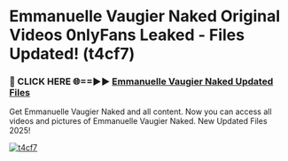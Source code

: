 # Emmanuelle Vaugier Naked Original Videos 0nlyFans Leaked - Files Updated! (t4cf7)

<h3>🔴 CLICK HERE 🌐==►► <a href="https://tinyurl.com/yckcrads" rel="nofollow">Emmanuelle Vaugier Naked Updated Files</a></h3>

Get Emmanuelle Vaugier Naked and all content. Now you can access all videos and pictures of Emmanuelle Vaugier Naked. New Updated Files 2025!

[![t4cf7](https://i.imgur.com/hpKpOFt.gif)](https://tinyurl.com/yckcrads)
